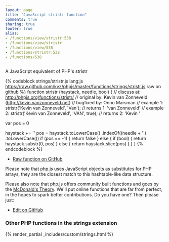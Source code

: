 ```yaml
---
layout: page
title: "JavaScript stristr function"
comments: true
sharing: true
footer: true
alias:
- /functions/view/stristr:538
- /functions/view/stristr
- /functions/view/538
- /functions/stristr:538
- /functions/538
---
```

<!-- Generated by Rakefile:build -->
A JavaScript equivalent of PHP's stristr

{% codeblock strings/stristr.js lang:js https://raw.github.com/kvz/phpjs/master/functions/strings/stristr.js raw on github %}
function stristr (haystack, needle, bool) {
  //  discuss at: http://phpjs.org/functions/stristr/
  // original by: Kevin van Zonneveld (http://kevin.vanzonneveld.net)
  // bugfixed by: Onno Marsman
  //   example 1: stristr('Kevin van Zonneveld', 'Van');
  //   returns 1: 'van Zonneveld'
  //   example 2: stristr('Kevin van Zonneveld', 'VAN', true);
  //   returns 2: 'Kevin '

  var pos = 0

  haystack += ''
  pos = haystack.toLowerCase()
    .indexOf((needle + '')
      .toLowerCase())
  if (pos == -1) {
    return false
  } else {
    if (bool) {
      return haystack.substr(0, pos)
    } else {
      return haystack.slice(pos)
    }
  }
}
{% endcodeblock %}

 - [Raw function on GitHub](https://github.com/kvz/phpjs/blob/master/functions/strings/stristr.js)

Please note that php.js uses JavaScript objects as substitutes for PHP arrays, they are 
the closest match to this hashtable-like data structure. 

Please also note that php.js offers community built functions and goes by the 
[McDonald's Theory](https://medium.com/what-i-learned-building/9216e1c9da7d). We'll put online 
functions that are far from perfect, in the hopes to spark better contributions. 
Do you have one? Then please just: 

 - [Edit on GitHub](https://github.com/kvz/phpjs/edit/master/functions/strings/stristr.js)


### Other PHP functions in the strings extension
{% render_partial _includes/custom/strings.html %}
